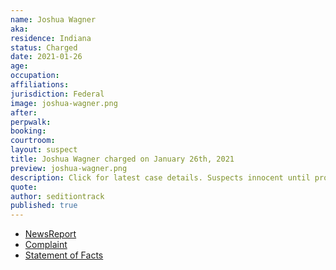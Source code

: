 ```yaml
---
name: Joshua Wagner
aka:
residence: Indiana
status: Charged
date: 2021-01-26
age:
occupation:
affiliations:
jurisdiction: Federal
image: joshua-wagner.png
after:
perpwalk:
booking:
courtroom:
layout: suspect
title: Joshua Wagner charged on January 26th, 2021
preview: joshua-wagner.png
description: Click for latest case details. Suspects innocent until proven guilty.
quote:
author: seditiontrack
published: true
---
```


- [NewsReport](https://www.indystar.com/story/news/crime/2021/01/26/capitol-riot-fbi-insurrection-indiana-men-facing-federal-charges/4269649001/)
- [Complaint](https://www.justice.gov/opa/page/file/1360941/download)
- [Statement of Facts](https://www.justice.gov/opa/page/file/1360941/download)
